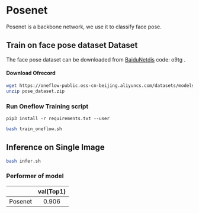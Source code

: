 # Posenet

Posenet is a backbone network, we use it to classify face pose.

## Train on face pose dataset Dataset
The face pose dataset can be downloaded from [BaiduNetdis](https://pan.baidu.com/s/1KbrMUrUIS_cCzpDgdgjMRQ) code: o9tg .

#### Download Ofrecord

```bash
wget https://oneflow-public.oss-cn-beijing.aliyuncs.com/datasets/models/pose/pose_dataset.zip
unzip pose_dataset.zip
```

### Run Oneflow Training script

```
pip3 install -r requirements.txt --user
```

```bash
bash train_oneflow.sh
```
## Inference on Single Image

```bash
bash infer.sh
```

### Performer of model
|         | val(Top1) |
| :-----: | :-----------------: |
| Posenet  |        0.906        |
